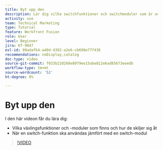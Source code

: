 ```yaml
---
title: Byt upp den
description: Lär dig vilka switchfunktioner och switchmoduler som är och när du ska använda en switch-funktion jämfört med en switch-modul i  [!DNL Adobe Workfront Fusion].
activity: use
team: Technical Marketing
type: Tutorial
feature: Workfront Fusion
role: User
level: Beginner
jira: KT-9047
exl-id: 99adafb4-a40d-4392-a2e6-cb698e77f436
recommendations: noDisplay,catalog
doc-type: video
source-git-commit: f033b210268e8979ee15abe812e6ad85673eeedb
workflow-type: tm+mt
source-wordcount: '52'
ht-degree: 0%

---
```


# Byt upp den

I den här videon får du lära dig:

* Vilka växlingsfunktioner och -moduler som finns och hur de skiljer sig åt
* När en switch-funktion ska användas jämfört med en switch-modul

>[!VIDEO](https://video.tv.adobe.com/v/335288/?quality=12&learn=on)
